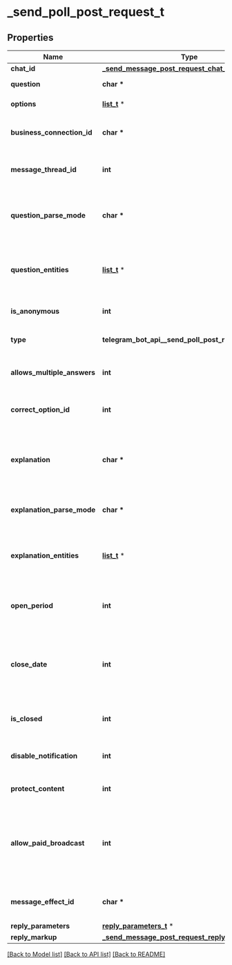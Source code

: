 # _send_poll_post_request_t

## Properties
Name | Type | Description | Notes
------------ | ------------- | ------------- | -------------
**chat_id** | [**_send_message_post_request_chat_id_t**](_send_message_post_request_chat_id.md) \* |  | 
**question** | **char \*** | Poll question, 1-300 characters | 
**options** | [**list_t**](input_poll_option.md) \* | A JSON-serialized list of 2-10 answer options | 
**business_connection_id** | **char \*** | Unique identifier of the business connection on behalf of which the message will be sent | [optional] 
**message_thread_id** | **int** | Unique identifier for the target message thread (topic) of the forum; for forum supergroups only | [optional] 
**question_parse_mode** | **char \*** | Mode for parsing entities in the question. See [formatting options](https://core.telegram.org/bots/api/#formatting-options) for more details. Currently, only custom emoji entities are allowed | [optional] 
**question_entities** | [**list_t**](message_entity.md) \* | A JSON-serialized list of special entities that appear in the poll question. It can be specified instead of *question\\_parse\\_mode* | [optional] 
**is_anonymous** | **int** | *True*, if the poll needs to be anonymous, defaults to *True* | [optional] 
**type** | **telegram_bot_api__send_poll_post_request_TYPE_e** | Poll type, “quiz” or “regular”, defaults to “regular” | [optional] 
**allows_multiple_answers** | **int** | *True*, if the poll allows multiple answers, ignored for polls in quiz mode, defaults to *False* | [optional] 
**correct_option_id** | **int** | 0-based identifier of the correct answer option, required for polls in quiz mode | [optional] 
**explanation** | **char \*** | Text that is shown when a user chooses an incorrect answer or taps on the lamp icon in a quiz-style poll, 0-200 characters with at most 2 line feeds after entities parsing | [optional] 
**explanation_parse_mode** | **char \*** | Mode for parsing entities in the explanation. See [formatting options](https://core.telegram.org/bots/api/#formatting-options) for more details. | [optional] 
**explanation_entities** | [**list_t**](message_entity.md) \* | A JSON-serialized list of special entities that appear in the poll explanation. It can be specified instead of *explanation\\_parse\\_mode* | [optional] 
**open_period** | **int** | Amount of time in seconds the poll will be active after creation, 5-600. Can&#39;t be used together with *close\\_date*. | [optional] 
**close_date** | **int** | Point in time (Unix timestamp) when the poll will be automatically closed. Must be at least 5 and no more than 600 seconds in the future. Can&#39;t be used together with *open\\_period*. | [optional] 
**is_closed** | **int** | Pass *True* if the poll needs to be immediately closed. This can be useful for poll preview. | [optional] 
**disable_notification** | **int** | Sends the message [silently](https://telegram.org/blog/channels-2-0#silent-messages). Users will receive a notification with no sound. | [optional] 
**protect_content** | **int** | Protects the contents of the sent message from forwarding and saving | [optional] 
**allow_paid_broadcast** | **int** | Pass *True* to allow up to 1000 messages per second, ignoring [broadcasting limits](https://core.telegram.org/bots/faq#how-can-i-message-all-of-my-bot-39s-subscribers-at-once) for a fee of 0.1 Telegram Stars per message. The relevant Stars will be withdrawn from the bot&#39;s balance | [optional] 
**message_effect_id** | **char \*** | Unique identifier of the message effect to be added to the message; for private chats only | [optional] 
**reply_parameters** | [**reply_parameters_t**](reply_parameters.md) \* |  | [optional] 
**reply_markup** | [**_send_message_post_request_reply_markup_t**](_send_message_post_request_reply_markup.md) \* |  | [optional] 

[[Back to Model list]](../README.md#documentation-for-models) [[Back to API list]](../README.md#documentation-for-api-endpoints) [[Back to README]](../README.md)


